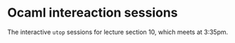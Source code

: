 # Ocaml intereaction sessions

The interactive ``utop`` sessions for lecture section 10, which meets
at 3:35pm.

